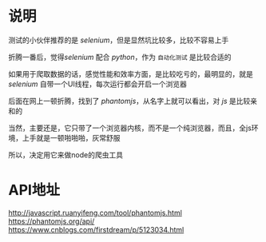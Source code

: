 # 说明

测试的小伙伴推荐的是 *selenium*，但是显然坑比较多，比较不容易上手

折腾一番后，觉得*selenium* 配合 *python*，作为 `自动化测试` 是比较合适的

如果用于爬取数据的话，感觉性能和效率方面，是比较吃亏的，最明显的，就是 *selenium* 自带一个UI线程，每次运行都会开启一个浏览器

后面在网上一顿折腾，找到了 *phantomjs*，从名字上就可以看出，对 *js* 是比较亲和的

当然，主要还是，它只带了一个浏览器内核，而不是一个纯浏览器，而且，全js环境，上手就是一顿啪啪啪，灰常舒服

所以，决定用它来做node的爬虫工具

# API地址
http://javascript.ruanyifeng.com/tool/phantomjs.html
https://phantomjs.org/api/
https://www.cnblogs.com/firstdream/p/5123034.html